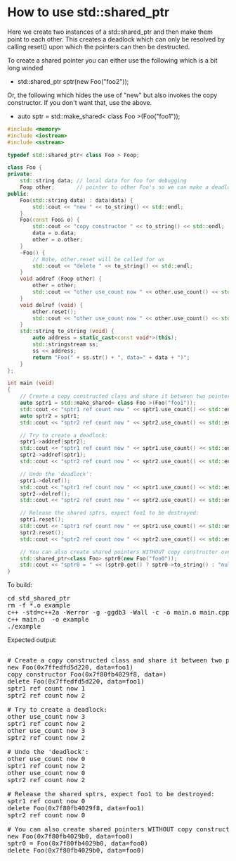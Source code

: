 How to use std::shared_ptr
==========================

Here we create two instances of a std::shared_ptr and then make them point to
each other. This creates a deadlock which can only be resolved by calling 
reset() upon which the pointers can then be destructed.

To create a shared pointer you can either use the following which is a bit
long winded

- std::shared_ptr<class Foo> sptr(new Foo("foo2"));

Or, the following which hides the use of "new" but also invokes the copy
constructor. If you don't want that, use the above.

- auto sptr = std::make_shared< class Foo >(Foo("foo1"));

```C++
#include <memory>
#include <iostream>
#include <sstream>

typedef std::shared_ptr< class Foo > Foop;

class Foo {
private:
    std::string data; // local data for foo for debugging
    Foop other;       // pointer to other Foo's so we can make a deadlock
public:
    Foo(std::string data) : data(data) {
        std::cout << "new " << to_string() << std::endl;
    }
    Foo(const Foo& o) {
        std::cout << "copy constructor " << to_string() << std::endl;
        data = o.data;
        other = o.other;
    }
    ~Foo() {
        // Note, other.reset will be called for us
        std::cout << "delete " << to_string() << std::endl;
    }
    void addref (Foop other) {
        other = other;
        std::cout << "other use_count now " << other.use_count() << std::endl;
    }
    void delref (void) {
        other.reset();
        std::cout << "other use_count now " << other.use_count() << std::endl;
    }
    std::string to_string (void) {
        auto address = static_cast<const void*>(this);
        std::stringstream ss;
        ss << address;
        return "Foo(" + ss.str() + ", data=" + data + ")";
    }
};

int main (void)
{
    // Create a copy constructed class and share it between two pointers:
    auto sptr1 = std::make_shared< class Foo >(Foo("foo1"));
    std::cout << "sptr1 ref count now " << sptr1.use_count() << std::endl;
    auto sptr2 = sptr1;
    std::cout << "sptr2 ref count now " << sptr2.use_count() << std::endl;

    // Try to create a deadlock:
    sptr1->addref(sptr2);
    std::cout << "sptr1 ref count now " << sptr1.use_count() << std::endl;
    sptr2->addref(sptr1);
    std::cout << "sptr2 ref count now " << sptr2.use_count() << std::endl;

    // Undo the 'deadlock':
    sptr1->delref();
    std::cout << "sptr1 ref count now " << sptr1.use_count() << std::endl;
    sptr2->delref();
    std::cout << "sptr2 ref count now " << sptr2.use_count() << std::endl;

    // Release the shared sptrs, expect foo1 to be destroyed:
    sptr1.reset();
    std::cout << "sptr1 ref count now " << sptr1.use_count() << std::endl;
    sptr2.reset();
    std::cout << "sptr2 ref count now " << sptr2.use_count() << std::endl;

    // You can also create shared pointers WITHOUT copy constructor overhead
    std::shared_ptr<class Foo> sptr0(new Foo("foo0"));
    std::cout << "sptr0 = " << (sptr0.get() ? sptr0->to_string() : "nullptr") << std::endl;
}
```
To build:
<pre>
cd std_shared_ptr
rm -f *.o example
c++ -std=c++2a -Werror -g -ggdb3 -Wall -c -o main.o main.cpp
c++ main.o  -o example
./example
</pre>
Expected output:
<pre>

# Create a copy constructed class and share it between two pointers:
new Foo(0x7ffedfd5d220, data=foo1)
copy constructor Foo(0x7f80fb4029f8, data=)
delete Foo(0x7ffedfd5d220, data=foo1)
sptr1 ref count now 1
sptr2 ref count now 2

# Try to create a deadlock:
other use_count now 3
sptr1 ref count now 2
other use_count now 3
sptr2 ref count now 2

# Undo the 'deadlock':
other use_count now 0
sptr1 ref count now 2
other use_count now 0
sptr2 ref count now 2

# Release the shared sptrs, expect foo1 to be destroyed:
sptr1 ref count now 0
delete Foo(0x7f80fb4029f8, data=foo1)
sptr2 ref count now 0

# You can also create shared pointers WITHOUT copy constructor overhead
new Foo(0x7f80fb4029b0, data=foo0)
sptr0 = Foo(0x7f80fb4029b0, data=foo0)
delete Foo(0x7f80fb4029b0, data=foo0)
</pre>
